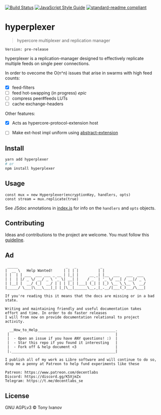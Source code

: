 [![Build Status](https://travis-ci.com/geut/@decentstack/hyperplexer.svg?branch=master)](https://travis-ci.com/geut/@decentstack/hyperplexer)
[![JavaScript Style Guide](https://img.shields.io/badge/code_style-standard-brightgreen.svg)](https://standardjs.com)
[![standard-readme compliant](https://img.shields.io/badge/readme%20style-standard-brightgreen.svg?style=flat-square)](https://github.com/RichardLitt/standard-readme)

# hyperplexer

> hypercore multiplexer and replication manager

`Version: pre-release`

hyperplexer is a replication-manager designed to effectively replicate
multiple feeds on single peer connections.

In order to ovecome the O(n^n) issues that arise in swarms with high feed counts:

- [x] feed-filters
- [ ] feed hot-swapping (in progress) _epic_
- [ ] compress peer#feeds LUTs
- [ ] cache exchange-headers

Other features:
- [x] Acts as hypercore-protocol-extension host
- [ ] Make ext-host impl uniform using [abstract-extension](https://github.com/mafintosh/abstract-extension/)


## <a name="install"></a> Install

```bash
yarn add hyperplexer
# or
npm install hyperplexer
```

## <a name="usage"></a> Usage

```
const mux = new Hyperplexer(encryptionKey, handlers, opts)
const stream = mux.replicate(true)
```

See JSdoc annotations in [index.js](./index.js) for info
on the `handlers` and `opts` objects.

## <a name="contribute"></a> Contributing

Ideas and contributions to the project are welcome. You must follow this [guideline](https://github.com/telamon/@decentstack/hyperplexer/blob/master/CONTRIBUTING.md).

## Ad
```ad
 _____                      _   _           _
|  __ \   Help Wanted!     | | | |         | |
| |  | | ___  ___ ___ _ __ | |_| |     __ _| |__  ___   ___  ___
| |  | |/ _ \/ __/ _ \ '_ \| __| |    / _` | '_ \/ __| / __|/ _ \
| |__| |  __/ (_|  __/ | | | |_| |___| (_| | |_) \__ \_\__ \  __/
|_____/ \___|\___\___|_| |_|\__|______\__,_|_.__/|___(_)___/\___|

If you're reading this it means that the docs are missing or in a bad state.

Writing and maintaining friendly and useful documentation takes
effort and time. In order to do faster releases
I will from now on provide documentation relational to project activity.

  __How_to_Help____________________________________.
 |                                                 |
 |  - Open an issue if you have ANY questions! :)  |
 |  - Star this repo if you found it interesting   |
 |  - Fork off & help document <3                  |
 |.________________________________________________|

I publish all of my work as Libre software and will continue to do so,
drop me a penny at Patreon to help fund experiments like these

Patreon: https://www.patreon.com/decentlabs
Discord: https://discord.gg/K5XjmZx
Telegram: https://t.me/decentlabs_se
```

## License

GNU AGPLv3 © Tony Ivanov
